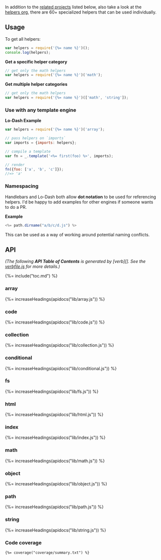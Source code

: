 In addition to the [related projects](#related-projects) listed below, also take a look at the [helpers org](https://github.com/helpers), there are 60+ specialized helpers that can be used individually.

## Usage

To get all helpers:

```js
var helpers = require('{%= name %}')();
console.log(helpers);
```

**Get a specific helper category**

```js
// get only the math helpers
var helpers = require('{%= name %}')('math');
```

**Get multiple helper categories**

```js
// get only the math helpers
var helpers = require('{%= name %}')(['math', 'string']);
```

### Use with any template engine

**Lo-Dash Example**

```js
var helpers = require('{%= name %}')('array');

// pass helpers on `imports`
var imports = {imports: helpers};

// compile a template
var fn = _.template('<%= first(foo) %>', imports);

// render
fn({foo: ['a', 'b', 'c']});
//=> 'a'
```

### Namespacing

Handlebars and Lo-Dash both allow **dot notation** to be used for referencing helpers. I'd be happy to add examples for other engines if someone wants to do a PR.

**Example**

```js
<%= path.dirname("a/b/c/d.js") %>
```

This can be used as a way of working around potential naming conflicts.

## API

_(The following **API Table of Contents** is generated by [verb][]. See the [verbfile.js](verbfile.js) for more details.)_

{%= include("toc.md") %}

### array

{%= increaseHeadings(apidocs("lib/array.js")) %}

### code

{%= increaseHeadings(apidocs("lib/code.js")) %}

### collection

{%= increaseHeadings(apidocs("lib/collection.js")) %}

### conditional

{%= increaseHeadings(apidocs("lib/conditional.js")) %}

### fs

{%= increaseHeadings(apidocs("lib/fs.js")) %}

### html

{%= increaseHeadings(apidocs("lib/html.js")) %}

### index

{%= increaseHeadings(apidocs("lib/index.js")) %}

### math

{%= increaseHeadings(apidocs("lib/math.js")) %}

### object

{%= increaseHeadings(apidocs("lib/object.js")) %}

### path

{%= increaseHeadings(apidocs("lib/path.js")) %}

### string

{%= increaseHeadings(apidocs("lib/string.js")) %}

### Code coverage

```
{%= coverage("coverage/summary.txt") %}
```

[path]: https://nodejs.org/api/path.html
